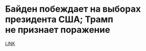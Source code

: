 # Байден побеждает на выборах президента США; Трамп не признает поражение



[LINK](https://varlamov.ru/4085467.html)